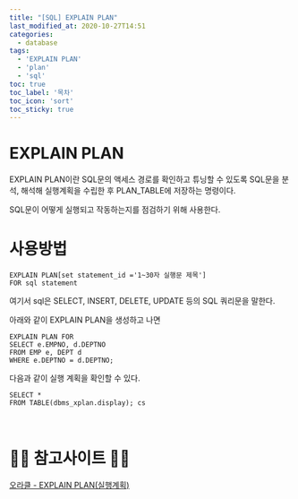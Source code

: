 ```yaml
---
title: "[SQL] EXPLAIN PLAN"
last_modified_at: 2020-10-27T14:51
categories: 
  - database
tags: 
  - 'EXPLAIN PLAN' 
  - 'plan' 
  - 'sql'
toc: true
toc_label: '목차'
toc_icon: 'sort'
toc_sticky: true
---
```

# EXPLAIN PLAN

EXPLAIN PLAN이란 SQL문의 액세스 경로를 확인하고 튜닝할 수 있도록 SQL문을 분석, 해석해 실행계획을 수립한 후 PLAN_TABLE에 저장하는 명령이다.

SQL문이 어떻게 실행되고 작동하는지를 점검하기 위해 사용한다.



# 사용방법

```
EXPLAIN PLAN[set statement_id ='1~30자 실행문 제목']
FOR sql statement
```

여기서 sql은 SELECT, INSERT, DELETE, UPDATE 등의 SQL 쿼리문을 말한다.

아래와 같이 EXPLAIN PLAN을 생성하고 나면

```
EXPLAIN PLAN FOR
SELECT e.EMPNO, d.DEPTNO
FROM EMP e, DEPT d
WHERE e.DEPTNO = d.DEPTNO;

```

다음과 같이 실행 계획을 확인할 수 있다.
```
SELECT *
FROM TABLE(dbms_xplan.display); cs
```

<br>

# 🙆‍♂️ 참고사이트 🙇‍♂️

[오라클 - EXPLAIN PLAN(실행계획)](http://blog.naver.com/PostView.nhn?blogId=agopwns&logNo=221162719996&parentCategoryNo=&categoryNo=54&viewDate=&isShowPopularPosts=true&from=search)

[]()

[]()

[]()

[]()